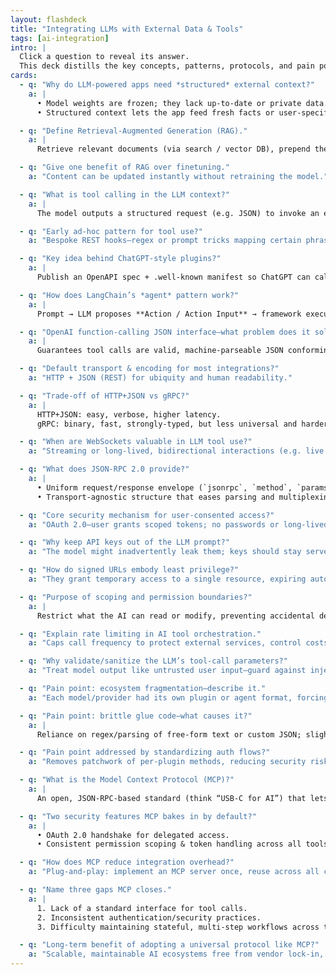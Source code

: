 ```yaml
---
layout: flashdeck
title: "Integrating LLMs with External Data & Tools"
tags: [ai-integration]
intro: |
  Click a question to reveal its answer.  
  This deck distills the key concepts, patterns, protocols, and pain points involved in wiring Large Language Models (LLMs) to real‑world data sources and external tools.
cards:
  - q: "Why do LLM-powered apps need *structured* external context?"
    a: |
      • Model weights are frozen; they lack up‑to‑date or private data.  
      • Structured context lets the app feed fresh facts or user‑specific info and invoke actions safely instead of relying on hallucinations.

  - q: "Define Retrieval‑Augmented Generation (RAG)."
    a: |
      Retrieve relevant documents (via search / vector DB), prepend them to the prompt, then generate—grounding the LLM’s answer in authoritative sources.

  - q: "Give one benefit of RAG over finetuning."
    a: "Content can be updated instantly without retraining the model."

  - q: "What is tool calling in the LLM context?"
    a: |
      The model outputs a structured request (e.g. JSON) to invoke an external API/function; the orchestrator executes it and returns the result for the model to incorporate.

  - q: "Early ad‑hoc pattern for tool use?"
    a: "Bespoke REST hooks—regex or prompt tricks mapping certain phrases to API calls; brittle and hard to maintain."

  - q: "Key idea behind ChatGPT‑style plugins?"
    a: |
      Publish an OpenAPI spec + .well‑known manifest so ChatGPT can call an external web service through standardized endpoints.

  - q: "How does LangChain’s *agent* pattern work?"
    a: |
      Prompt → LLM proposes **Action / Action Input** → framework executes tool → returns Observation → loop continues until `Final Answer`.

  - q: "OpenAI function‑calling JSON interface—what problem does it solve?"
    a: |
      Guarantees tool calls are valid, machine‑parseable JSON conforming to a schema, eliminating fragile text parsing.

  - q: "Default transport & encoding for most integrations?"
    a: "HTTP + JSON (REST) for ubiquity and human readability."

  - q: "Trade‑off of HTTP+JSON vs gRPC?"
    a: |
      HTTP+JSON: easy, verbose, higher latency.  
      gRPC: binary, fast, strongly‑typed, but less universal and harder for an LLM to emit directly.

  - q: "When are WebSockets valuable in LLM tool use?"
    a: "Streaming or long‑lived, bidirectional interactions (e.g. live stock prices, multi‑step agent sessions)."

  - q: "What does JSON‑RPC 2.0 provide?"
    a: |
      • Uniform request/response envelope (`jsonrpc`, `method`, `params`, `id`).  
      • Transport‑agnostic structure that eases parsing and multiplexing calls.

  - q: "Core security mechanism for user‑consented access?"
    a: "OAuth 2.0—user grants scoped tokens; no passwords or long‑lived secrets exposed."

  - q: "Why keep API keys out of the LLM prompt?"
    a: "The model might inadvertently leak them; keys should stay server‑side or in a secret vault."

  - q: "How do signed URLs embody least privilege?"
    a: "They grant temporary access to a single resource, expiring automatically."

  - q: "Purpose of scoping and permission boundaries?"
    a: |
      Restrict what the AI can read or modify, preventing accidental destructive actions and limiting damage if compromised.

  - q: "Explain rate limiting in AI tool orchestration."
    a: "Caps call frequency to protect external services, control costs, and stop runaway loops."

  - q: "Why validate/sanitize the LLM’s tool‑call parameters?"
    a: "Treat model output like untrusted user input—guard against injections or unsafe operations."

  - q: "Pain point: ecosystem fragmentation—describe it."
    a: "Each model/provider had its own plugin or agent format, forcing duplicate integrations that couldn’t interoperate."

  - q: "Pain point: brittle glue code—what causes it?"
    a: |
      Reliance on regex/parsing of free‑form text or custom JSON; slightest format drift breaks execution.

  - q: "Pain point addressed by standardizing auth flows?"
    a: "Removes patchwork of per‑plugin methods, reducing security risk and developer overhead."

  - q: "What is the Model Context Protocol (MCP)?"
    a: |
      An open, JSON‑RPC‑based standard (think “USB‑C for AI”) that lets any LLM agent securely invoke any tool/data source via a uniform interface.

  - q: "Two security features MCP bakes in by default?"
    a: |
      • OAuth 2.0 handshake for delegated access.  
      • Consistent permission scoping & token handling across all tools.

  - q: "How does MCP reduce integration overhead?"
    a: "Plug‑and‑play: implement an MCP server once, reuse across all compliant AI clients—no bespoke adapters."

  - q: "Name three gaps MCP closes."
    a: |
      1. Lack of a standard interface for tool calls.  
      2. Inconsistent authentication/security practices.  
      3. Difficulty maintaining stateful, multi‑step workflows across tools.

  - q: "Long‑term benefit of adopting a universal protocol like MCP?"
    a: "Scalable, maintainable AI ecosystems free from vendor lock‑in, enabling faster innovation and safer, richer agent capabilities."
---
```

